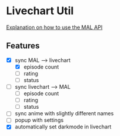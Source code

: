 # Livechart Util

[Explanation on how to use the MAL API](documentation/howtoMalApi.md)

## Features

- [x] sync MAL --> livechart
  - [x] episode count
  - [ ] rating
  - [ ] status
- [ ] sync livechart --> MAL
  - [ ] episode count
  - [ ] rating
  - [ ] status
- [ ] sync anime with slightly different names
- [ ] popup with settings
- [x] automatically set darkmode in livechart
